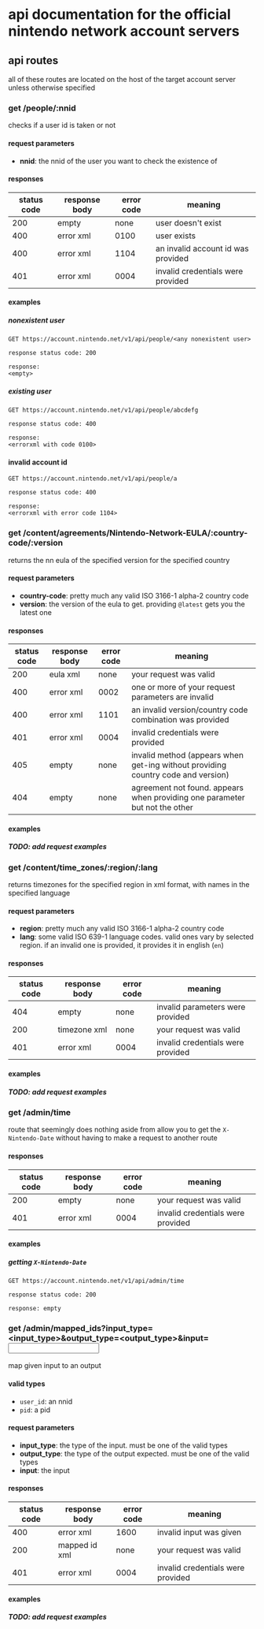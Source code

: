 # api documentation for the **official** nintendo network account servers

## api routes

all of these routes are located on the host of the target account server unless otherwise specified

### **get** /people/:nnid

checks if a user id is taken or not

#### request parameters

- **nnid**: the nnid of the user you want to check the existence of

#### responses

 status code | response body | error code | meaning
-------------|---------------|------------|------------------------------------
 200         | empty         | none       | user doesn't exist
 400         | error xml     | 0100       | user exists
 400         | error xml     | 1104       | an invalid account id was provided
 401         | error xml     | 0004       | invalid credentials were provided

#### examples

##### nonexistent user

```
GET https://account.nintendo.net/v1/api/people/<any nonexistent user>

response status code: 200

response:
<empty>
```

##### existing user

```
GET https://account.nintendo.net/v1/api/people/abcdefg

response status code: 400

response:
<errorxml with code 0100>
```

#### invalid account id

```
GET https://account.nintendo.net/v1/api/people/a

response status code: 400

response:
<errorxml with error code 1104>
```

### **get** /content/agreements/Nintendo-Network-EULA/:country-code/:version

returns the nn eula of the specified version for the specified country

#### request parameters

- **country-code**: pretty much any valid ISO 3166-1 alpha-2 country code
- **version**: the version of the eula to get. providing `@latest` gets you the latest one

#### responses

 status code | response body | error code | meaning
-------------|---------------|------------|----------------------------------------------------------------------------------
 200         | eula xml      | none       | your request was valid
 400         | error xml     | 0002       | one or more of your request parameters are invalid
 400         | error xml     | 1101       | an invalid version/country code combination was provided
 401         | error xml     | 0004       | invalid credentials were provided
 405         | empty         | none       | invalid method (appears when get-ing without providing country code and version)
 404         | empty         | none       | agreement not found. appears when providing one parameter but not the other

#### examples

##### TODO: add request examples

### **get** /content/time\_zones/:region/:lang

returns timezones for the specified region in xml format, with names in the specified
language

#### request parameters

- **region**: pretty much any valid ISO 3166-1 alpha-2 country code
- **lang**: some valid ISO 639-1 language codes. valid ones vary by selected region. if an invalid one is provided, it provides it in english (`en`)

#### responses

 status code | response body | error code | meaning
-------------|---------------|------------|-----------------------------------
 404         | empty         | none       | invalid parameters were provided
 200         | timezone xml  | none       | your request was valid
 401         | error xml     | 0004       | invalid credentials were provided

#### examples

##### TODO: add request examples

### **get** /admin/time

route that seemingly does nothing aside from allow you to get the `X-Nintendo-Date`
without having to make a request to another route

#### responses

 status code | response body | error code | meaning
-------------|---------------|------------|-----------------------------------
 200         | empty         | none       | your request was valid
 401         | error xml     | 0004       | invalid credentials were provided

#### examples

##### getting `X-Nintendo-Date`

```
GET https://account.nintendo.net/v1/api/admin/time

response status code: 200

response: empty
```

### **get** /admin/mapped\_ids?input\_type=<input\_type>&output\_type=<output\_type>&input=<input>

map given input to an output

#### valid types

- `user_id`: an nnid
- `pid`: a pid

#### request parameters

- **input\_type**: the type of the input. must be one of the valid types
- **output\_type**: the type of the output expected. must be one of the valid types
- **input**: the input

#### responses

 status code | response body | error code | meaning
-------------|---------------|------------|-----------------------------------
 400         | error xml     | 1600       | invalid input was given
 200         | mapped id xml | none       | your request was valid
 401         | error xml     | 0004       | invalid credentials were provided

#### examples

##### TODO: add request examples
